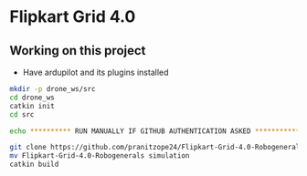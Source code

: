 # Flipkart Grid 4.0

## Working on this project
* Have ardupilot and its plugins installed
```bash
mkdir -p drone_ws/src
cd drone_ws
catkin init
cd src

echo ********** RUN MANUALLY IF GITHUB AUTHENTICATION ASKED ***********

git clone https://github.com/pranitzope24/Flipkart-Grid-4.0-Robogenerals.git
mv Flipkart-Grid-4.0-Robogenerals simulation
catkin build
```
